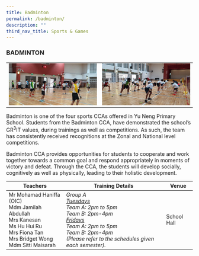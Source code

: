 ```yaml
---
title: Badminton
permalink: /badminton/
description: ""
third_nav_title: Sports & Games
---
```




### BADMINTON

<table>
	<tr>
		<td><img src="/images/Badminton-1.jpeg"/></td>
		<td><img src="/images/Badminton-2.jpeg"/></td>
	</tr>
</table>

Badminton is one of the four sports CCAs offered in Yu Neng Primary School. Students from the Badminton CCA, have demonstrated the school’s GR<sup>3</sup>IT values, during trainings as well as competitions. As such, the team has consistently received recognitions at the Zonal and National level competitions.

Badminton CCA provides opportunities for students to cooperate and work together towards a common goal and respond appropriately in moments of victory and defeat. Through the CCA, the students will develop socially, cognitively as well as physically, leading to their holistic development.

| Teachers | Training Details | Venue |
| --- | --- | --- |
| Mr Mohamad Haniffa (OIC)  <br>Mdm Jamilah Abdullah<br>Mrs Kanesan <br>Ms Hu Hui Ru<br>Mrs Fiona Tan <br>Mrs Bridget Wong<br>Mdm Sitti Maisarah | <em>Group A<br><u>Tuesdays</u><br>Team A: 2pm to 5pm<br>Team B: 2pm-4pm<br><u>Fridays</u><br>Team A: 2pm to 5pm<br>Team B: 2pm-4pm<br>(Please refer to the schedules given each semester).</em>| School Hall |